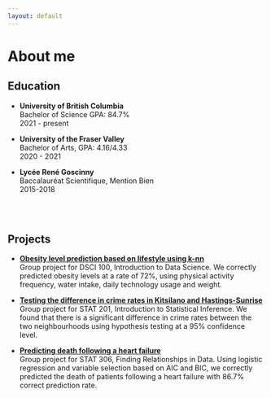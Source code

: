 ```yaml
---
layout: default
---
```


# About me

## Education

- **University of British Columbia** <br>
  Bachelor of Science GPA: 84.7% <br>
  2021 - present
  
- **University of the Fraser Valley** <br>
  Bachelor of Arts, GPA: 4.16/4.33  <br>
  2020 - 2021
 
- **Lycée René Goscinny** <br>
  Baccalauréat Scientifique, Mention Bien <br>
  2015-2018
<br>
<br>

## Projects

- [**Obesity level prediction based on lifestyle using k-nn**](dsci_100.pdf) <br>
  Group project for DSCI 100, Introduction to Data Science. We correctly predicted obesity levels at a rate of 72%, using physical activity frequency, water intake, daily technology usage and weight. <br>
  
- [**Testing the difference in crime rates in Kitsilano and Hastings-Sunrise**](stat_201.pdf)<br>
  Group project for STAT 201, Introduction to Statistical Inference. We found that there is a significant difference in crime rates between the two neighbourhoods using hypothesis testing at a 95% confidence level. <br>
  
  
- [**Predicting death following a heart failure**](stat_306.pdf) <br>
  Group project for STAT 306, Finding Relationships in Data. Using logistic regression and variable selection based on AIC and BIC, we correctly predicted the death of patients following a heart failure with 86.7% correct prediction rate.
